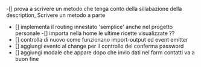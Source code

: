 -[] prova a scrivere un metodo che tenga conto della sillabazione della description, Scrivere un metodo a parte

- [] implementa il routing innestato 'semplice' anche nel progetto personale
  -[] importa nella home le ultime ricette visualizzate ??
- [] controlla di nuovo come funzionano import-output ed event emitter
- [] aggiungi evento al change per il controllo del conferma password
- [] aggiungi modale che appare dopo che invio dati nel form contatti va a buon fine
